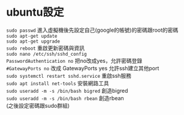 **ubuntu設定**
==
`sudo passwd` 進入虛擬機後先設定自己(google的帳號)的密碼跟root的密碼   
`sudo apt-get update`  
`sudo apt-get upgrade`  
`sudo reboot` 重啟更新密碼與資訊  
`sudo nano /etc/ssh/sshd_config`  
`PasswordAuthentication no` 把no改成yes，允許密碼登錄  
`#GatewayPorts no` 改成 GatewayPorts yes 允許ssh建立其他port  
`sudo systemctl restart sshd.service` 重啟ssh服務  
`sudo apt install net-tools` 安裝網路工具  
`sudo useradd -m -s /bin/bash bigred` 創造bigred  
`sudo useradd -m -s /bin/bash rbean`  創造rbean  
(之後設定密碼跟sudo群組)  
